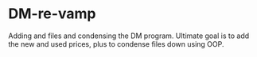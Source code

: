DM-re-vamp
==========

Adding and files and condensing the DM program. Ultimate goal is to add the new and used prices, plus to condense files down using OOP.
